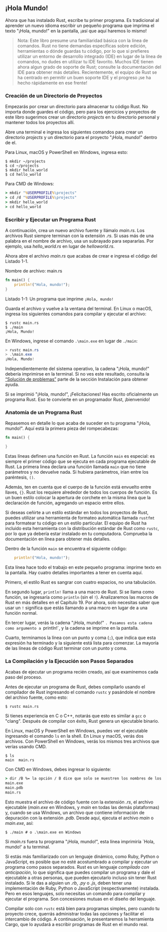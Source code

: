 ## ¡Hola Mundo!

Ahora que has instalado Rust, escribe tu primer programa. Es
tradicional al aprender un nuevo idioma escribir un pequeño programa que imprima
el texto "¡Hola, mundo!" en la pantalla, ¡así que aquí haremos lo mismo!

> Nota: Este libro presume una familiaridad básica con la línea de comandos. Rust no tiene
> demandas específicas sobre edición, herramientas o dónde guardas tu código, por lo que
> si prefieres utilizar un entorno de desarrollo integrado (IDE) en lugar de
> la línea de comandos, no dudes en utilizar tu IDE favorito. Muchos IDE tienen ahora algun
> grado de soporte de Rust; consulte la documentación del IDE para obtener más detalles. Recientemente,
> el equipo de Rust se ha centrado en permitir un buen soporte IDE y el progreso
> ¡se ha hecho rápidamente en ese frente!

### Creación de un Directorio de Proyectos

Empezarás por crear un directorio para almacenar tu código Rust. No importa
donde guardes el código, pero para los ejercicios y proyectos de este libro
sugerimos crear un directorio *projects* en tu directorio personal y mantener todos
los proyectos allí.

Abre una terminal e ingresa los siguientes comandos para crear un directorio *projects*
y un directorio para el  proyecto "¡Hola, mundo!" dentro de el.

Para Linux, macOS y PowerShell en Windows, ingresa esto:

```console
$ mkdir ~/projects
$ cd ~/projects
$ mkdir hello_world
$ cd hello_world
```

Para CMD de Windows:

```cmd
> mkdir "%USERPROFILE%\projects"
> cd /d "%USERPROFILE%\projects"
> mkdir hello_world
> cd hello_world
```

### Escribir y Ejecutar un Programa Rust

A continuación, crea un nuevo archivo fuente y llámalo *main.rs*. Los archivos Rust siempre terminan con
la extensión *.rs*. Si usas más de una palabra en el nombre de archivo, usa
un subrayado para separarlas. Por ejemplo, usa *hello_world.rs* en lugar de
*helloworld.rs*.

Ahora abre el archivo *main.rs* que acabas de crear e ingresa el código del Listado 1-1.

<span class = "filename">Nombre de archivo: main.rs</span>

```rust
fn main() {
    println!("Hola, mundo!");
}
```

<span class="caption"> Listado 1-1: Un programa que imprime `¡Hola, mundo!`</span>

Guarda el archivo y vuelve a la ventana del terminal. En Linux o macOS, ingresa
los siguientes comandos para compilar y ejecutar el archivo:


```console
$ rustc main.rs
$ ./main
¡Hola, Mundo!
```

En Windows, ingrese el comando `.\main.exe` en lugar de `./main`:

```powershell
> rustc main.rs
> .\main.exe
¡Hola, Mundo!
```

Independientemente del sistema operativo, la cadena "¡Hola, mundo!" debería imprimirse en
la terminal. Si no ves este resultado, consulta la
[“Solución de problemas”][troubleshooting]<!-- ignore --> parte de la sección
Instalación para obtener ayuda.

Si se imprimió "¡Hola, mundo!", ¡Felicitaciones! Has escrito oficialmente un
programa Rust. Eso te convierte en un programador Rust, ¡bienvenido!

### Anatomía de un Programa Rust

Repasemos en detalle lo que acaba de suceder en tu programa "¡Hola, mundo!".
Aquí está la primera pieza del rompecabezas:

```rust
fn main() {

}
```

Estas líneas definen una función en Rust. La función `main` es especial: es
siempre el primer código que se ejecuta en cada programa ejecutable de Rust. La primera
linea declara una función llamada `main` que no tiene parámetros y no devuelve
nada. Si hubiera parámetros, irían entre los paréntesis, `()`.

Además, ten en cuenta que el cuerpo de la función está envuelto entre llaves, `{}`. Rust
los requiere alrededor de todos los cuerpos de función. Es un buen estilo colocar la apertura
de corchete en la misma línea que la declaración de función, agregando un espacio entre ellos.

Si deseas ceñirte a un estilo estándar en todos los proyectos de Rust, puedes utilizar una
herramienta de formateo automática llamada `rustfmt` para formatear tu código en un estilo 
particular. El equipo de Rust ha incluido esta herramienta con la distribución estándar de Rust
como `rustc`, por lo que ya debería estar instalado en tu computadora. Comprueba la
documentación en línea para obtener más detalles.

Dentro de la función `main` se encuentra el siguiente código:

```rust
    println!("Hola, mundo!");
```

Esta línea hace todo el trabajo en este pequeño programa: imprime texto en la
pantalla. Hay cuatro detalles importantes a tener en cuenta aquí.

Primero, el estilo Rust es sangrar con cuatro espacios, no una tabulación.

En segundo lugar, `println!` llama a una macro de Rust. Si se llama como función,
se ingresaría como `println` (sin el `!`). Analizaremos las macros de Rust en
más detalles en el Capítulo 19. Por ahora, solo necesitas saber que usar un `!`
significa que estás llamando a una macro en lugar de a una función normal.

En tercer lugar, verás la cadena "¡Hola, mundo!" `. Pasamos esta cadena como argumento
a `println!`, y la cadena se imprime en la pantalla.

Cuarto, terminamos la línea con un punto y coma (`;`), que indica que esta
expresión ha terminado y la siguiente está lista para comenzar. La mayoría de las líneas de código Rust
terminar con un punto y coma.

### La Compilación y la Ejecución son Pasos Separados

Acabas de ejecutar un programa recién creado, así que examinemos cada paso del
proceso.

Antes de ejecutar un programa de Rust, debes compilarlo usando el compilador de Rust
ingresando el comando `rustc` y pasándole el nombre del archivo fuente, como
esto:

```console
$ rustc main.rs
```

Si tienes experiencia en C o C++, notarás que esto es similar a `gcc`
o "clang". Después de compilar con éxito, Rust genera un ejecutable binario.

En Linux, macOS y PowerShell en Windows, puedes ver el ejecutable
ingresando el comando `ls` en la shell. En Linux y macOS, verás dos
archivos. Con PowerShell en Windows, verás los mismos tres archivos que
verías usando CMD.

```console
$ ls
main  main.rs
```

Con CMD en Windows, debes ingresar lo siguiente:

```cmd
> dir /B %= la opción / B dice que solo se muestren los nombres de los archivos =%
main.exe
main.pdb
main.rs
```

Esto muestra el archivo de código fuente con la extensión *.rs*, el archivo ejecutable
(*main.exe* en Windows, y *main* en todas las demás plataformas) y, cuando se usa
Windows, un archivo que contiene información de depuración con la extensión *.pdb*.
Desde aquí, ejecuta el archivo *main* o *main.exe*, así:

```console
$ ./main # o .\main.exe en Windows
```

Si *main.rs* fuera tu programa "¡Hola, mundo!", esta línea imprimiría `Hola,
mundo!' a tu terminal.

Si estás más familiarizado con un lenguaje dinámico, como Ruby, Python o
JavaScript, es posible que no esté acostumbrado a compilar y ejecutar un programa como
pasos separados. Rust es un lenguaje *compilado con anticipación*, lo que significa que puedes
compilar un programa y dale el ejecutable a otras personas, que pueden ejecutarlo
incluso sin tener Rust instalado. Si le das a alguien un *.rb*, *.py* o
*.js*, deben tener una implementación de Ruby, Python o JavaScript (respectivamente)
instalada. Pero en esos lenguajes, solo necesitas un comando para
compilar y ejecutar el programa. Son concesiones mutuas en el diseño del lenguaje.

Compilar solo con `rustc` está bien para programas simples, pero cuando tu proyecto
crece, querrás administrar todas las opciones y facilitar el intercambio de
código. A continuación, le presentaremos la herramienta Cargo, que lo ayudará a escribir
programas de Rust en el mundo real.

[troubleshooting]: ch01-01-installation.html#troubleshooting
